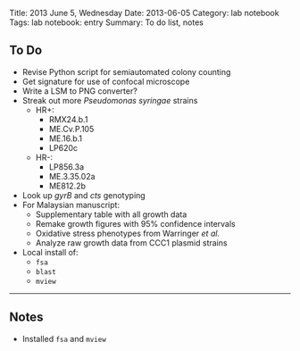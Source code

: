 Title: 2013 June 5, Wednesday
Date: 2013-06-05
Category: lab notebook
Tags: lab notebook: entry
Summary: To do list, notes

## To Do ##

- Revise Python script for semiautomated colony counting
- Get signature for use of confocal microscope
- Write a LSM to PNG converter?
- Streak out more _Pseudomonas syringae_ strains
    - HR+:
        - RMX24.b.1
        - ME.Cv.P.105
        - ME.16.b.1
        - LP620c
    - HR-:
        - LP856.3a
        - ME.3.35.02a
        - ME812.2b
- Look up _gyrB_ and _cts_ genotyping
- For Malaysian manuscript:
    - Supplementary table with all growth data
    - Remake growth figures with 95% confidence intervals
    - Oxidative stress phenotypes from Warringer _et al._ 
    - Analyze raw growth data from CCC1 plasmid strains
- Local install of:
    - `fsa`
    - `blast`
    - `mview`

***

## Notes ##

- Installed `fsa` and `mview`
